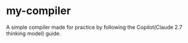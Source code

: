 # my-compiler

A simple compiler made for practice by following the Copilot(Claude 2.7 thinking model) guide.
